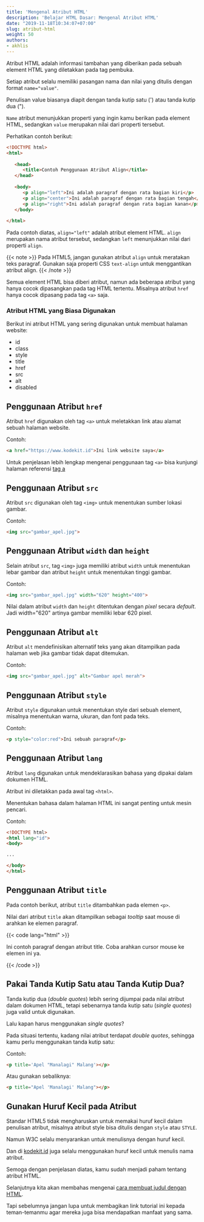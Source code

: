 ```yaml
---
title: 'Mengenal Atribut HTML'
description: 'Belajar HTML Dasar: Mengenal Atribut HTML'
date: "2019-11-18T10:34:07+07:00"
slug: atribut-html
weight: 50
authors:
- akhlis
---
```


Atribut HTML adalah informasi tambahan yang diberikan pada sebuah element HTML yang diletakkan pada tag pembuka.

Setiap atribut selalu memiliki pasangan nama dan nilai yang ditulis dengan format `name="value"`. 

Penulisan value biasanya diapit dengan tanda kutip satu (') atau tanda kutip dua (").

`Name` atribut menunjukkan properti yang ingin kamu berikan pada element HTML, sedangkan `value` merupakan nilai dari properti tersebut.

Perhatikan contoh berikut:

```html
<!DOCTYPE html> 
<html>
 
   <head> 
      <title>Contoh Penggunaan Atribut Align</title> 
   </head>
	
   <body> 
      <p align="left">Ini adalah paragraf dengan rata bagian kiri</p> 
      <p align="center">Ini adalah paragraf dengan rata bagian tengah</p> 
      <p align="right">Ini adalah paragraf dengan rata bagian kanan</p> 
   </body>
	
</html>
```

Pada contoh diatas, `align="left"` adalah atribut element HTML. `align` merupakan nama atribut tersebut, sedangkan `left` menunjukkan nilai dari properti `align`.

{{< note >}}
Pada HTML5, jangan gunakan atribut `align` untuk meratakan teks paragraf. Gunakan saja properti CSS `text-align` untuk menggantikan atribut align.
{{< /note >}}

Semua element HTML bisa diberi atribut, namun ada beberapa atribut yang hanya cocok dipasangkan pada tag HTML tertentu. Misalnya atribut `href` hanya cocok dipasang pada tag `<a>` saja.

### Atribut HTML yang Biasa Digunakan

Berikut ini atribut HTML yang sering digunakan untuk membuat halaman website:

- id
- class
- style
- title
- href
- src
- alt
- disabled

## Penggunaan Atribut `href`

Atribut `href` digunakan oleh tag `<a>` untuk meletakkan link atau alamat sebuah halaman website.

Contoh:

```html
<a href="https://www.kodekit.id">Ini link website saya</a>
```

Untuk penjelasan lebih lengkap mengenai penggunaan tag `<a>` bisa kunjungi halaman referensi [tag a](/cssref/a/)

## Penggunaan Atribut `src`

Atribut `src` digunakan oleh tag `<img>` untuk menentukan sumber lokasi gambar.

Contoh:

```html
<img src="gambar_apel.jpg">
```

## Penggunaan Atribut `width` dan `height`

Selain atribut `src`, tag `<img>` juga memiliki atribut `width` untuk menentukan lebar gambar dan atribut `height` untuk menentukan tinggi gambar.

Contoh:

```html
<img src="gambar_apel.jpg" width="620" height="400">
```

Nilai dalam atribut `width` dan `height` ditentukan dengan _pixel_ secara _default_. Jadi width="620" artinya gambar memiliki lebar 620 pixel.

## Penggunaan Atribut `alt`

Atribut `alt` mendefinisikan alternatif teks yang akan ditampilkan pada halaman web jika gambar tidak dapat ditemukan.

Contoh:

```html
<img src="gambar_apel.jpg" alt="Gambar apel merah">
```

## Penggunaan Atribut `style`

Atribut `style` digunakan untuk menentukan style dari sebuah element, misalnya menentukan warna, ukuran, dan font pada teks.

Contoh:

```html
<p style="color:red">Ini sebuah paragraf</p>
```

## Penggunaan Atribut `lang`

Atribut `lang` digunakan untuk mendeklarasikan bahasa yang dipakai dalam dokumen HTML.

Atribut ini diletakkan pada awal tag `<html>`.

Menentukan bahasa dalam halaman HTML ini sangat penting untuk mesin pencari.

Contoh:

```html
<!DOCTYPE html>
<html lang="id">
<body>

...

</body>
</html>
```

## Penggunaan Atribut `title`

Pada contoh berikut, atribut `title` ditambahkan pada elemen `<p>`.

Nilai dari atribut `title` akan ditampilkan sebagai _tooltip_ saat mouse di arahkan ke elemen paragraf.

{{< code lang="html" >}}
<p title="halo, saya tooltip">
Ini contoh paragraf dengan atribut title. Coba arahkan cursor mouse ke elemen ini ya. 
</p>
{{< /code >}}


## Pakai Tanda Kutip Satu atau Tanda Kutip Dua?

Tanda kutip dua (_double quotes_) lebih sering dijumpai pada nilai atribut dalam dokumen HTML, tetapi sebenarnya tanda kutip satu (_single quotes_) juga valid untuk digunakan.

Lalu kapan harus menggunakan _single quotes_?

Pada situasi tertentu, kadang nilai atribut terdapat _double quotes_, sehingga kamu perlu menggunakan tanda kutip satu:

Contoh:

```html
<p title='Apel "Manalagi" Malang'></p>
```

Atau gunakan sebaliknya:

```html
<p title="Apel 'Manalagi' Malang"></p>
```

## Gunakan Huruf Kecil pada Atribut

Standar HTML5 tidak mengharuskan untuk memakai huruf kecil dalam penulisan atribut, misalnya atribut style bisa ditulis dengan `style` atau `STYLE`.

Namun W3C selalu menyarankan untuk menulisnya dengan huruf kecil. 

Dan di [kodekit.id](/) juga selalu menggunakan huruf kecil untuk menulis nama atribut.

Semoga dengan penjelasan diatas, kamu sudah menjadi paham tentang atribut HTML.

Selanjutnya kita akan membahas mengenai [cara membuat judul dengan HTML](/html/cara-membuat-judul-pada-html/).

Tapi sebelumnya jangan lupa untuk membagikan link tutorial ini kepada teman-temanmu agar mereka juga bisa mendapatkan manfaat yang sama.